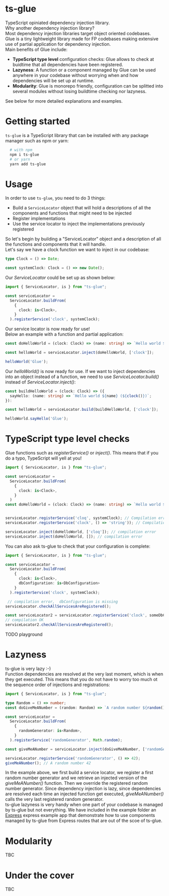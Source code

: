 # ts-glue

TypeScript opiniated dependency injection library.  
Why another dependency injection library?  
Most dependency injection libraries target object oriented codebases.  
Glue is a tiny lightweight library made for FP codebases making extensive use of partial application for dependency injection.  
Main benefits of Glue include:  
- **TypeScript type level** configuration checks: Glue allows to check at buidtime that all dependencies have been registered.
- **Lazyness**: A function or a component managed by Glue can be used anywhere in your codebase without worrying when and how dependencies will be set up at runtime.  
- **Modularity**: Glue is monorepo friendly, configuration can be splitted into several modules without losing buildtime checking nor lazyness.  

See below for more detailed explanations and examples.


# Getting started
`ts-glue` is a TypeScript library that can be installed with any package manager such as npm or yarn:  

```sh
  # with npm
  npm i ts-glue
  # or yarn
  yarn add ts-glue

```

# Usage
In order to use `ts-glue`, you need to do 3 things:
- Build a `ServiceLocator` object that will hold a descriptions of all the components and functions that might need to be injected
- Register implementations 
- Use the service locator to inject the implementations previously registered

So let's begin by building a "ServiceLocator" object and a description of all the functions and components that it will handle.  
Let's say we have a clock function we want to inject in our codebase:  
```typescript
type Clock = () => Date;

const systemClock: Clock = () => new Date();
```

Our *ServiceLocator* could be set up as shown below:  
```typescript
import { ServiceLocator, is } from "ts-glue";

const serviceLocator = 
  ServiceLocator.buildFrom(
    {
      clock: is<Clock>,
    }
  ).registerService('clock', systemClock);
```

Our service locator is now ready for use!  
Below an example with a function and partial application:
```typescript
const doHelloWorld = (clock: Clock) => (name: string) => `Hello world ${name} (${clock()})`;

const helloWorld = serviceLocator.inject(doHelloWorld, ['clock']);

helloWorld('Glue');
```

Our *helloWorld()* is now ready for use. If we want to inject dependencies into an object instead of a function, we need to use *ServiceLocator.build()* instead of *ServiceLocator.inject()*:
```typescript
const buildHelloWorld = (clock: Clock) => ({ 
  sayHello: (name: string) => `Hello world ${name} (${clock()})`;
}):

const helloWorld = serviceLocator.build(buildHelloWorld, ['clock']);

helloWorld.sayHello('Glue');
```

# TypeScript type level checks
Glue functions such as *registerService()* or *inject()*. This means that if you do a typo, TypeScript will yell at you!

```typescript
import { ServiceLocator, is } from "ts-glue";

const serviceLocator = 
  ServiceLocator.buildFrom(
    {
      clock: is<Clock>,
    }
  )
const doHelloWorld = (clock: Clock) => (name: string) => `Hello world ${name} (${clock()})`;


serviceLocator.registerService('cloq', systemClock); // Compilation error 
serviceLocator.registerService('clock', () => 'string')); // Compilation error

serviceLocator.inject(doHelloWorld, ['cloq']); // compilation error
serviceLocator.inject(doHelloWorld, []); // compilation error
```

You can also ask ts-glue to check that your configuration is complete:
```typescript
import { ServiceLocator, is } from "ts-glue";

const serviceLocator = 
  ServiceLocator.buildFrom(
    {
      clock: is<Clock>,
      dbConfiguration: is<DbConfiguration>
    }
  ).registerService('clock', systemClock);

 // compilation error,  dbConfiguration is missing
serviceLocator.checkAllServicesAreRegistered();

const serviceLocator2 = serviceLocator.registerService('clock', someDbConfiguration);
// compilation OK
serviceLocator2.checkAllServicesAreRegistered();

```


TODO playground

# Lazyness
ts-glue is very lazy :-)  
Function dependencies are resolved at the very last moment, which is when they get executed. This means that you do 
not have to worry too much ot the sequence order of injections and registrations:

```typescript
import { ServiceLocator, is } from "ts-glue";

type Random = () => number;
const doGiveMeANumber = (random: Random) => `A random number ${random()}`

const serviceLocator = 
  ServiceLocator.buildFrom(
    {
      randomGenerator: is<Random>,
    }
  ).registerService('randomGenerator', Math.random);

const giveMeANumber = serviceLocator.inject(doGiveMeANumber, ['randomGenerator']);

serviceLocator.registerService('randomGenerator', () => 42);
giveMeANumber(); // A random number 42

```

In the example above, we first build a service locator, we register a first random number generator and we retrieve an injected version of the
*giveMeANumber()* function. Then we override the registered random number generator. Since dependency injection is lazy, since dependencies are resolved each time an injected function get executed, *giveMeANumber()* calls the very last registered random generator.   
ts-glue lazyness is very handy when one part of your codebase is managed by ts-glue but not everything.
We have included in the example folder an [Express](TODO) express example app that demonstrate how to use components managed by ts-glue from Express routes that are out of the scoe of ts-glue.

# Modularity
TBC

# Under the cover
TBC